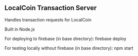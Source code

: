 ## LocalCoin Transaction Server
Handles transaction requests for LocalCoin

Built in Node.js

For deploying to firebase (in base directory): firebase deploy

For testing locally without firebase (in base directory): npm start